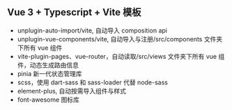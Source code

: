 ## Vue 3 + Typescript + Vite 模板

- unplugin-auto-import/vite, 自动导入 composition api
- unplugin-vue-components/vite, 自动导入与注册/src/components 文件夹下所有 vue 组件
- vite-plugin-pages、vue-router，自动读取/src/views 文件夹下所有 vue 组件，动态生成路由信息
- pinia 新一代状态管理库
- scss，使用 dart-sass 和 sass-loader 代替 node-sass
- element-plus, 自动按需导入组件与样式
- font-awesome 图标库

